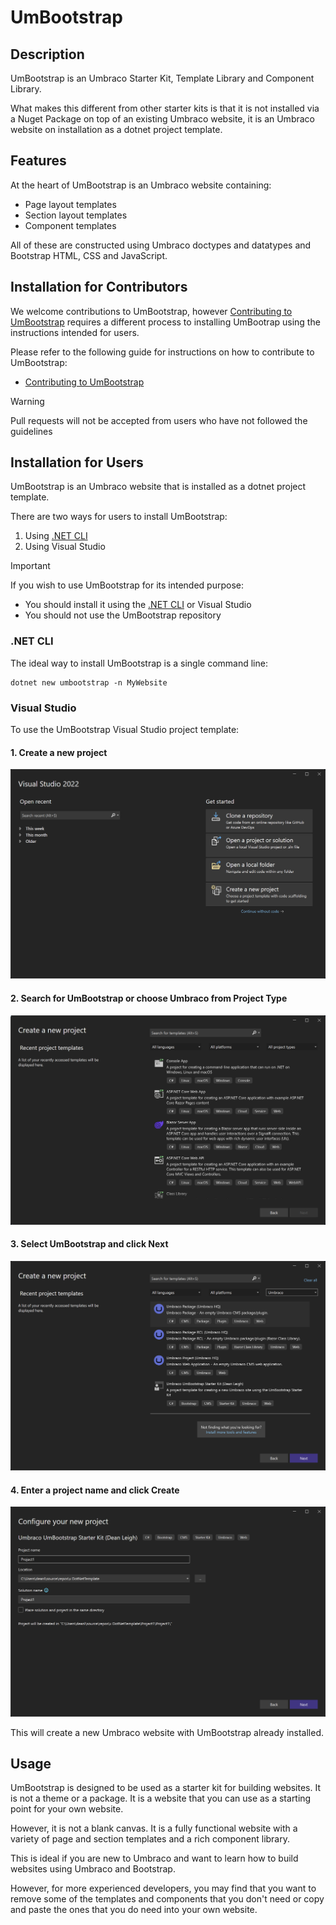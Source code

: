 # UmBootstrap

## Description
UmBootstrap is an Umbraco Starter Kit, Template Library and Component Library.

What makes this different from other starter kits is that it is not installed via a Nuget Package on top of an existing Umbraco website, it is an Umbraco website on installation as a dotnet project template.

## Features

At the heart of UmBootstrap is an Umbraco website containing:
* Page layout templates
* Section layout templates
* Component templates

All of these are constructed using Umbraco doctypes and datatypes and Bootstrap HTML, CSS and JavaScript.

## Installation for Contributors

We welcome contributions to UmBootstrap, however [Contributing to UmBootstrap](CONTRIBUTING.md) requires a different process to installing UmBootrap using the instructions intended for users.

Please refer to the following guide for instructions on how to contribute to UmBootstrap:
- [Contributing to UmBootstrap](CONTRIBUTING.md)

> [!WARNING] 
> Pull requests will not be accepted from users who have not followed the guidelines

## Installation for Users

UmBootstrap is an Umbraco website that is installed as a dotnet project template.

There are two ways for users to install UmBootstrap:
1. Using [.NET CLI](https://learn.microsoft.com/en-us/dotnet/core/tools/)
2. Using Visual Studio

> [!IMPORTANT] 
> If you wish to use UmBootstrap for its intended purpose:
> - You should install it using the [.NET CLI](https://learn.microsoft.com/en-us/dotnet/core/tools/) or Visual Studio
> - You should not use the UmBootstrap repository

### .NET CLI

The ideal way to install UmBootstrap is a single command line:

    dotnet new umbootstrap -n MyWebsite

 ### Visual Studio

 To use the UmBootstrap Visual Studio project template:

#### 1. Create a new project

 ![Visual Studio Get Started Screen](assets/installation-vs-01.png)

#### 2. Search for UmBootstrap or choose Umbraco from Project Type

![Visual Studio New Project Screen](assets/installation-vs-02.png)

#### 3. Select UmBootstrap and click Next

![Visual Studio New Project Screen](assets/installation-vs-03.png)

#### 4. Enter a project name and click Create

![Visual Studio New Project Screen](assets/installation-vs-04.png)

This will create a new Umbraco website with UmBootstrap already installed.

## Usage

UmBootstrap is designed to be used as a starter kit for building websites. It is not a theme or a package. It is a website that you can use as a starting point for your own website.

However, it is not a blank canvas. It is a fully functional website with a variety of page and section templates and a rich component library.

This is ideal if you are new to Umbraco and want to learn how to build websites using Umbraco and Bootstrap.

However, for more experienced developers, you may find that you want to remove some of the templates and components that you don't need or copy and paste the ones that you do need into your own website.
